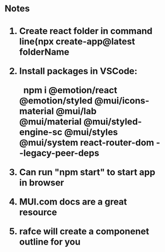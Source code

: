 <h1>Notes<h1>

1. Create react folder in command line(npx create-app@latest folderName

2. Install packages in VSCode:

    &nbsp;
    npm i @emotion/react @emotion/styled @mui/icons-material @mui/lab @mui/material @mui/styled-engine-sc @mui/styles @mui/system react-router-dom --legacy-peer-deps

3. Can run "npm start" to start app in browser

4. MUI.com docs are a great resource

5. rafce will create a componenet outline for you